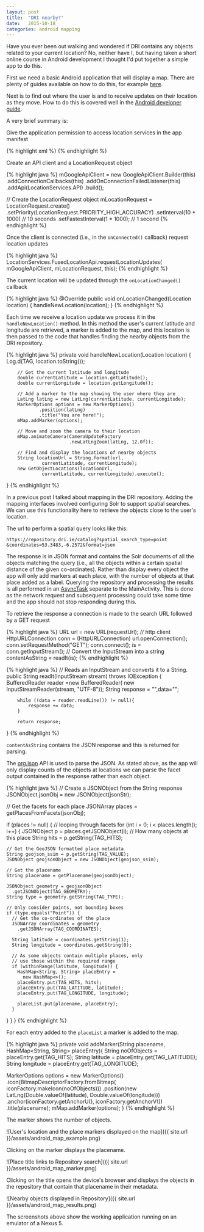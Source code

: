 ```yaml
---
layout: post
title:  "DRI nearby?"
date:   2015-10-18
categories: android mapping
---
```


Have you ever been out walking and wondered if DRI contains any objects related to your current location?
No, neither have I, but having taken a short online course in Android development I thought I'd put together
a simple app to do this.

First we need a basic Android application that will display a map. There are plenty of guides 
available on how to do this, for example [here][android-map].

Next is to find out where the user is and to receive updates on their location
as they move. How to do this is covered well in the [Android developer guide][android-location-updates].

A very brief summary is:

Give the application permission to access location services in the app manifest

{% highlight xml %}
<uses-permission 
    android:name="android.permission.ACCESS_FINE_LOCATION"/>
{% endhighlight %}

Create an API client and a LocationRequest object

{% highlight java %}
mGoogleApiClient = new GoogleApiClient.Builder(this)
                .addConnectionCallbacks(this)
                .addOnConnectionFailedListener(this)
                .addApi(LocationServices.API)
                .build();

// Create the LocationRequest object
mLocationRequest = LocationRequest.create()
               .setPriority(LocationRequest.PRIORITY_HIGH_ACCURACY)
               .setInterval(10 * 1000) // 10 seconds
               .setFastestInterval(1 * 1000); // 1 second
{% endhighlight %}

Once the client is connected (i.e., in the ```onConnected()``` callback) request location updates

{% highlight java %}
LocationServices.FusedLocationApi.requestLocationUpdates(
            mGoogleApiClient, mLocationRequest, this);
{% endhighlight %}

The current location will be updated through the ```onLocationChanged()``` callback

{% highlight java %}
@Override
public void onLocationChanged(Location location) {
     handleNewLocation(location);
}
{% endhighlight %}

Each time we receive a location update we process it in the ```handleNewLocation()``` method. In this method
the user's current latitude and longitude are retrieved, a marker is added to the map, and this location
is then passed to the code that handles finding the nearby objects from the DRI repository.

{% highlight java %}
private void handleNewLocation(Location location) {
        Log.d(TAG, location.toString());

        // Get the current latitude and longitude
        double currentLatitude = location.getLatitude();
        double currentLongitude = location.getLongitude();

        // Add a marker to the map showing the user where they are
        LatLng latLng = new LatLng(currentLatitude, currentLongitude);
        MarkerOptions options = new MarkerOptions()
                .position(latLng)
                .title("You are here!");
        mMap.addMarker(options);

        // Move and zoom the camera to their location
        mMap.animateCamera(CameraUpdateFactory
                           .newLatLngZoom(latLng, 12.0f));

        // Find and display the locations of nearby objects
        String locationUrl = String.format(url, 
                 currentLatitude, currentLongitude);
        new GetObjectLocations(locationUrl, 
                 currentLatitude, currentLongitude).execute();
}
{% endhighlight %}

In a previous post I talked about mapping in the DRI repository. Adding the mapping interfaces involved configuring Solr
to support spatial searches. We can use this functionality here to retrieve the objects close to the user's location.

The url to perform a spatial query looks like this:

```
https://repository.dri.ie/catalog?spatial_search_type=point
&coordinates=53.3483,-6.2572&format=json
```

The response is in JSON format and contains the Solr documents of all the objects matching the query (i.e., all the objects
within a certain spatial distance of the given co-ordinates). Rather than display every object the app will only add
markers at each place, with the number of objects at that place added as a label. Querying the repository and processing
the results is all performed in an [AsyncTask][android-async] separate to the MainActivity. This is done as the network request
and subsequent processing could take some time and the app should not stop responding during this.

To retrieve the response a connection is made to the search URL followed by a GET request

{% highlight java %}
URL url = new URL(requestUrl);
// http client
HttpURLConnection conn = (HttpURLConnection) url.openConnection();
conn.setRequestMethod("GET");
conn.connect();
is = conn.getInputStream();
// Convert the InputStream into a string
contentAsString = readIt(is);
{% endhighlight %}

{% highlight java %}
// Reads an InputStream and converts it to a String.
    public String readIt(InputStream stream) 
      throws IOException {
        BufferedReader reader =new BufferedReader(
            new InputStreamReader(stream, "UTF-8"));
        String response = "",data="";

        while ((data = reader.readLine()) != null){
            response += data;
        }

        return response;
}
{% endhighlight %}

```contentAsString``` contains the JSON response and this is returned for parsing.

The [org.json][android-json] API is used to parse the JSON. As stated above, as the app will
only display counts of the objects at locations we can parse the facet output contained in the response
rather than each object.

{% highlight java %}
// Create a JSONObject from the String response
JSONObject jsonObj = new JSONObject(jsonStr);

// Get the facets for each place
JSONArray places = getPlacesFromFacets(jsonObj);

if (places != null) {
  // looping through facets
  for (int i = 0; i < places.length(); i++) {
    JSONObject p = places.getJSONObject(i);
    // How many objects at this place
    String hits = p.getString(TAG_HITS);
        
    // Get the GeoJSON formatted place metadata
    String geojson_ssim = p.getString(TAG_VALUE);
    JSONObject geojsonObject = new JSONObject(geojson_ssim);

    // Get the placename
    String placename = getPlacename(geojsonObject);

    JSONObject geometry = geojsonObject
      .getJSONObject(TAG_GEOMETRY);
    String type = geometry.getString(TAG_TYPE);

    // Only consider points, not bounding boxes
    if (type.equals("Point")) {
      // Get the co-ordinates of the place
      JSONArray coordinates = geometry
        .getJSONArray(TAG_COORDINATES);

      String latitude = coordinates.getString(1);
      String longitude = coordinates.getString(0);

      // As some objects contain multiple places, only
      // use those within the required range
      if (withinRange(latitude, longitude)) {
        HashMap<String, String> placeEntry = 
          new HashMap<>();
        placeEntry.put(TAG_HITS, hits);
        placeEntry.put(TAG_LATITUDE, latitude);
        placeEntry.put(TAG_LONGITUDE, longitude);

        placeList.put(placename, placeEntry);
      }
  }
}
}
{% endhighlight %}

For each entry added to the ```placeList``` a marker is added to the map.

{% highlight java %}
private void addMarker(String placename, HashMap<String, String> placeEntry){
  String noOfObjects = placeEntry.get(TAG_HITS);
  String latitude = placeEntry.get(TAG_LATITUDE);
  String longitude = placeEntry.get(TAG_LONGITUDE);

  MarkerOptions options = new MarkerOptions()
             .icon(BitmapDescriptorFactory.fromBitmap(
                       iconFactory.makeIcon(noOfObjects)))
             .position(new LatLng(Double.valueOf(latitude),
                       Double.valueOf(longitude)))
             .anchor(iconFactory.getAnchorU(), iconFactory.getAnchorV())
             .title(placename);
  mMap.addMarker(options);
}
{% endhighlight %}

The marker shows the number of objects. 

![User's location and the place markers displayed on the map]({{ site.url }}/assets/android_map_example.png)

Clicking on the marker displays the placename.

![Place title links to Repository search]({{ site.url }}/assets/android_map_marker.png)

Clicking on the title opens the device's browser and displays the objects in the repository that contain that placename in their metadata.

![Nearby objects displayed in Repository]({{ site.url }}/assets/android_map_results.png)

The screenshots above show the working application running on an emulator of a Nexus 5.

[android-map]:                https://developers.google.com/maps/documentation/android-api/start
[android-location-updates]:   http://developer.android.com/training/location/receive-location-updates.html
[android-json]:               http://developer.android.com/reference/org/json/package-summary.html
[android-async]:              http://developer.android.com/guide/components/processes-and-threads.html#AsyncTask
